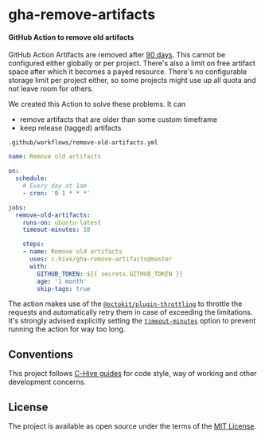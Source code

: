 # gha-remove-artifacts

#### GitHub Action to remove old artifacts

GitHub Action Artifacts are removed after [90 days](https://github.community/t5/GitHub-Actions/Managing-Actions-storage-space/m-p/41424/highlight/true#M4618). This cannot be configured either globally or per project. There's also a limit on free artifact space after which it becomes a payed resource. There's no configurable storage limit per project either, so some projects might use up all quota and not leave room for others.

We created this Action to solve these problems. It can
- remove artifacts that are older than some custom timeframe
- keep release (tagged) artifacts

`.github/workflows/remove-old-artifacts.yml`
```yml
name: Remove old artifacts

on:
  schedule:
    # Every day at 1am
    - cron: '0 1 * * *'

jobs:
  remove-old-artifacts:
    runs-on: ubuntu-latest
    timeout-minutes: 10

    steps:
    - name: Remove old artifacts
      uses: c-hive/gha-remove-artifacts@master
      with:
        GITHUB_TOKEN: ${{ secrets.GITHUB_TOKEN }}
        age: '1 month'
        skip-tags: true
```

The action makes use of the [`@octokit/plugin-throttling`](https://github.com/octokit/plugin-throttling.js) to throttle the requests and automatically retry them in case of exceeding the limitations.  It's strongly advised explicitly setting the [`timeout-minutes`](https://help.github.com/en/actions/reference/workflow-syntax-for-github-actions#jobsjob_idtimeout-minutes) option to prevent running the action for way too long.

## Conventions

This project follows [C-Hive guides](https://github.com/c-hive/guides) for code style, way of working and other development concerns.

## License

The project is available as open source under the terms of the [MIT License](http://opensource.org/licenses/MIT).
